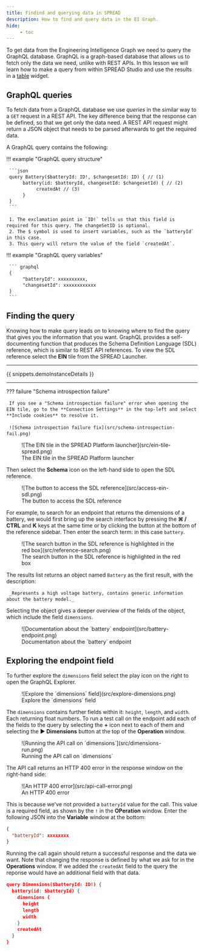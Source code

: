 ```yaml
---
title: Findind and querying data in SPREAD
description: How to find and query data in the EI Graph.
hide:
     - toc
---
```


To get data from the Engineering Intelligence Graph we need to query the GraphQL database. GraphQL is a graph-based database that allows us to fetch only the data we need, unlike with REST APIs. In this lesson we will learn how to make a query from within SPREAD Studio and use the results in a [table](#) widget.

## GraphQL queries

To fetch data from a GraphQL database we use _queries_ in the similar way to a `GET` request in a REST API. The key difference being that the response can be defined, so that we get only the data need. A REST API request might return a JSON object that needs to be parsed afterwards to get the required data.

A GraphQL query contains the following:

<div class='grid' markdown>

!!! example "GraphQL query structure"

     ```json 
     query Battery($batteryId: ID!, $changesetId: ID) { // (1)
          battery(id: $batteryId, changesetId: $changesetId) { // (2)  
               createdAt // (3)
          }
     }
     ```

     1. The exclamation point in `ID!` tells us that this field is required for this query. The changeSetID is optional.
     2. The $ symbol is used to insert variables, such as the `batteryId` in this case.
     3. This query will return the value of the field `createdAt`.

!!! example "GraphQL query variables"

     ``` graphql
     {
          "batteryId": xxxxxxxxxx,
          "changesetId": xxxxxxxxxxxx
     }
     ```
</div>

## Finding the query

Knowing how to make query leads on to knowing where to find the query that gives you the information that you want. GraphQL provides a self-documenting function that produces the Schema Definition Language (SDL) reference, which is similar to REST API references. To view the SDL reference select the **EIN** tile from the SPREAD Launcher.

---

{{ snippets.demoInstanceDetails }}

---

??? failure "Schema introspection failure"

     If you see a "Schema introspection failure" error when opening the EIN tile, go to the **Connection Settings** in the top-left and select **Include cookies** to resolve it.

     ![Schema introspection failure fix](src/schema-introspection-fail.png)

<figure markdown="span">
     ![The EIN tile in the SPREAD Platform launcher](src/ein-tile-spread.png)
     <figcaption>The EIN tile in the SPREAD Platform launcher</figcaption>
</figure>

Then select the **Schema** icon on the left-hand side to open the SDL reference.

<figure markdown="span">
     ![The button to access the SDL reference](src/access-ein-sdl.png)
     <figcaption>The button to access the SDL reference</figcaption>
</figure>

For example, to search for an endpoint that returns the dimensions of a battery, we would first bring up the search interface by pressing the **⌘ / CTRL** and **K** keys at the same time or by clicking the button at the bottom of the reference sidebar. Then enter the search term: in this case `battery`.

<figure markdown="span">
     ![The search button in the SDL reference is highlighted in the red box](src/reference-search.png)
     <figcaption>The search button in the SDL reference is highlighted in the red box</figcaption>
</figure>

The results list returns an object named `Battery` as the first result, with the description:

     _Represents a high voltage battery, contains generic information about the battery model._

Selecting the object gives a deeper overview of the fields of the object, which include the field `dimensions`.

<figure markdown="span">
     ![Documentation about the `battery` endpoint](src/battery-endpoint.png)
     <figcaption>Documentation about the `battery` endpoint</figcaption>
</figure>

## Exploring the endpoint field

To further explore the `dimensions` field select the play icon on the right to open the GraphQL Explorer.

<figure markdown="span">
     ![Explore the `dimensions` field](src/explore-dimensions.png)
     <figcaption>Explore the `dimensions` field</figcaption>
</figure>

The `dimensions` contains further fields within it: `height`, `length`, and `width`. Each returning float numbers. To run a test call on the endpoint add each of the fields to the query by selecting the **+** icon next to each of them and selecting the **▶️ Dimensions** button at the top of the **Operation** window.

<figure markdown="span">
     ![Running the API call on `dimensions`](src/dimensions-run.png)
     <figcaption>Running the API call on `dimensions`</figcaption>
</figure>

The API call returns an HTTP 400 error in the response window on the right-hand side:

<figure markdown="span">
     ![An HTTP 400 error](src/api-call-error.png)
     <figcaption>An HTTP 400 error</figcaption>
</figure>

This is because we've not provided a `batteryId` value for the call. This value is a required field, as shown by the `!` in the **OPeration** window. Enter the following JSON into the **Variable** window at the bottom:

```json
{
  "batteryId": xxxxxxxx
}
```

Running the call again should return a successful response and the data we want. Note that changing the response is defined by what we ask for in the **Operations** window. If we added the `createdAt` field to the query the reponse would have an additional field with that data.

```json title="Adding the createdAt field to the query"
query Dimensions($batteryId: ID!) {
  battery(id: $batteryId) {
    dimensions {
      height
      length
      width
    }
    createdAt 
  }
}
```

